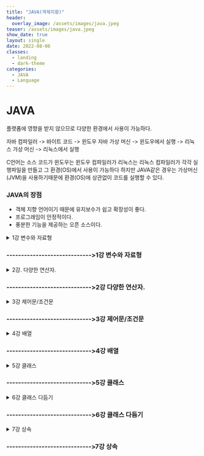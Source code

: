 ```yaml
---
title: "JAVA(객체지향)"
header:
  overlay_image: /assets/images/java.jpeg
teaser: /assets/images/java.jpeg
show_date: true
layout: single
date: 2022-08-06
classes:
  - landing
  - dark-theme
categories:
  - JAVA
  - Language
---
```


# JAVA

플랫폼에 영향을 받지 않으므로 다양한 환경에서 사용이 가능하다.

자바 컴파일러 -> 바이트 코드 -> 윈도우 자바 가상 머신 -> 윈도우에서 실행
                       -> 리눅스 가상 머신 -> 리눅스에서 실행


C언어는 소스 코드가 윈도우는 윈도우 컴파일러가 리눅스는 리눅스 컴파일러가 각각 실행파일을 만들고 그 환경(OS)에서 사용이 가능하다 하지만 JAVA같은 경우는 가상머신 (JVM)을 사용하기때문에 환경(OS)에 상관없이 코드를 실행할 수 있다.

### JAVA의 장점

- 객체 지향 언어이기 때문에 유지보수가 쉽고 확장성이 좋다.
- 프로그래임이 안정적이다.
- 풍분한 기능을 제공하는 오픈 소스이다.



<details>
<summary> 1강 변수와 자료형 </summary>
<div markdown="1">

### 컴퓨터에서 데이터 표현
- 컴퓨터는 0과 1로만 데이터를 저장 한다.
    - bit(비트) : 컴퓨터가 표현하는 데이터의 최소 단위로 2진수 하나의 값을 저장할 수 있는 메모리 크기
    - byte(바이트) : 1byte = 8bit

### 0과 1의 표현 - 2진수
- 컴퓨터는 0과 1로 자료를 표현한다. 따라서 숫자나 문자도 0과 1의 조합으로 표현된다.

### 음의 정수 표현방법
- 정수의 가장 왼쪽에 존재하는 비트는 부호비트 
    - MSB(Most Significant Bit) 가장 중요한 비트
- 음수를 만드는 방법은 2의 보수를 취한다.
    1. 2진수의 모든 비트를 반대로 바꿈
    2. 반대로 바꾼 값에 1을 더함

### 변수
1. 사람의 나이는 해가 바뀌면 변한다. -> 변수
2. 게임을 할면 게임 레벨이 점점 올라감 -> 변수  

프로그램에서 사용되는 자료를 저장하기 위한 공간이며 할당 받은 메모리의 주소 대신 부르는 이름이다. 프로그램 실행 중에 값을 변경이 가능하며 사용되기 이전에 선언 되어야 한다.

### 변수 선언 시 유의점
1. 변수의 이름은 알파벳, 숫자, _, $로 구성된다.
2. 대소문자를 구분한다.
3. 변수의 이름은 숫자로 시작할 수 없고, 키워드도 변수의 이름으로 사용할 수 없다.
4. 이름 사이에 공백이 있을 수 없다.

<mark>변수의 이름을 정할 때는 변수의 역할에 어울리는, 의미 있는 이름을 지어야 한다.</mark>

### 변수가 저장되는 공간의 특성 - 자료형

||정수형|문자형|실수형|논리형|
|------|---|---|---|---|
|1바이트|byte|-|-|boolean|
|2바이트|short|char|-|-|
|4바이트|int|-|float|-|
|8바이트|long|-|double|-|

변수가 사용할 공간의 크기와 특성에 따라 자료형을 사용하여 변수를 선언한다.

### byte 와 short

- byte : 1바이트 단위의 자료형
    - 동영상, 음악 파일등 실행 파일의 자료를 처리 할 때 사용하기 좋은 자료형
- short : 2바이트 단위의 자료형
    - 주로 c/c++ 언어와의 호환 시 사용


### Int  

자바에서 사용하는 정수에 대한 기본 자료형  

- 4바이트 단위의 자료형
- 프로그램에서 사용하는 모든 숫자(리터럴)은 기본적으로 int(4바이트)로 저장된다.
- 32비트를 초과하는 숫자는 Long 형으로 처리

### Long  

8바이트 자료형이며 가장 큰 정수 자료형이다.  
- 숫자의 뒤에 L또는 l을 써서 long형임을 표시  
ex) int num = 12345678900; ->오류  
    long num = 12345678900L; 으로 표현


### char - 문자 자료형  

컴퓨터에서는 문자도 내부적으로는 비트의 조합으로 표현한다.  
자바에서는 문자를 2바이트로 처리한다.

### 문자 세트
문자를 위한 코드 값(숫자 값)들을 정해 놓은 세트
1. 아스키(ASCII) : 1 바이트로 영문자, 숫자, 특수문자 등을 표현 함
2. 유니코드(Unidocde) : 한글과 같은 복잡한 언어를 표현하기 위한 표준 인콘딩 UTF-8, UTF-16이 대표적이다.


### float, double - 실수 자료형
부동 소수점 방식 : 실수를 지수부와 가수부로 표현 하며 무한의 실수를 표현하기 위한 방식이다.
- 실수 자료형 : float(4바이트) double(8바이트) 
- float으로 선언 시 long과 마찬가지로 f라는 식별자를 사용

### boolean - 논리형
논리값 true(참), false(거짓)을 표현하는 자료형

### 자료형 없이 변수 사용 (자바 10)

- 자료형이 필효한 이유
    - 변수를 선언 할 때는 변수가 사용할 메모리 크기와 타입을 구분하기 위해 사용한다.
- 지역 변수 자료형 추론 
    - 변수에 대입되는 값을 보고 컴파일러가 추론한다.

```java
var num = 10;
// c++ auto와 비슷하다 
// 도중에 타입을 변경할 수 없다.
// 지역 변수에서만 사용가능
```

### 상수
상수 : 변하지 않는 값
- 상수를 선언
    - final 키워드를 사용한다.

```java
final int MAX_NUM = 100;
```

### 리터럴(literal)
리터럴 : 프로그램에서 사용하는 모든 숫자,값 ,논리 값  
ex) 10, 3.14, 'A', true

- 리터럴에 해당되는 값은 특정 메모리 공간의 상수 풀(constant pool)에 있다.
- 필요한 경우 상수 풀에서 가져와서 사용
- 상수 풀에 저장 할 때 정수는 int로 실수는 double로 저장하낟.
- 따라서 Long이나 float값으로 저장해야 하는 경우 식별자를 명시해야 한다.

### 형 변환(type conversion)
자료형은 각각 사용하는 메모리 크기와 방식이 다르다. 서로 다른 자료형의 값이 대입되는 경우 형 변환이 일어난다.
1. 묵시적 형변환 : 작은 수에서 큰 수로, 덜 정밀한 수에서 더 정밀한 수로 대입되는 경우

2. 명시적 형변환 : 묵시적 형 변환의 반대의 경우 변환 되는 자료형을 명함 자료의 손실이 발생 할 수 있다. 

```java
double dNum = 3.14;
int num =(int)dNum; // 직접적으로 자료형을 명시해야 한다.
```


</div> 
</details>

### ----------------------------->1강 변수와 자료형


<details>
<summary> 2강. 다양한 연산자. </summary>
<div markdown="1">

### 항과 연산자
- 항(operand) : 연산에 사용되는 값
- 연산자(operator) : 항을 이용하여 연산하는 기호

|연산자|설명|예시|
|------|---|---|
|단항 연산자|항이 한 개인 연산자|++num|
|이항 연산자|항이 두 개인 연산자|num1 + num2|
|삼항 연산자|항이 세 개인 연산자|(5>3)?1:0|

### 대입 연산자
변수에 값을 대입 하는 연산자
- 연사늬 결과를 변수에 대입
- 우선 순위가 가장 낮음
- 왼쪽 변수(left value)에 오른쪽 변수 (right value)를 댕비

### 부호 연산자
단항 연산자이며 양수/음수의 표현,값의 부호를 변경한다.
- 변수에 +,-를 사용한다고 해서 변수의 값이 변하는 것은 아님
- 변수의 값을 변경하려면 대입연산자를 사용

### 산술 연산자
사칙연산에 사용되는 연산자
|연산자|설명|예시|
|------|---|---|
|+|두 항을 더한다|5 + 3|
|-|앞에 있는 항에서 뒤에 있는 항을 뺀다|5 - 3|
|*|두 항을 곱한다|5 * 3|
|/|앞에 있는 항에서 뒤에 있는 항을 나누어 몫을 구한다|5 / 3|
|%|앞에 있는 항에서 뒤에 있는 항을 나누어 나머지를 구한다|5 % 3|

### 증가 감소 연산자
단항 연산자
- 1만큼 더하거나 1만큼 뺄 때 사용
- 항의 앞/뒤 위치에 따라 결과가 달라진다

|연산자|설명|예시|
|------|---|---|
|++|항의 값에 1을 더한다 |num++ 끝나고 더함 ++num 더하고 끝냄|
|--|항에 값에서 1을 뺀다|num--|

### 관계 연산자
이항 연산자
- 연산의 결과가 true OR false로 반환 됨

### 논리 연산자
관계 연산자와 혼합하여 많이 사용 된다.
- 연산의 결과가 true OR false로 반환 됨

|연산자|설명|예시|
|------|---|---|
|"&&"|두 항이 모두 참인 경우에만 결과 값이 참|1<2 && 2<3 -> 참|
|"||"|두 항 중 하나만 참이면 참이다 |1<2 || 2>3 ->참|
|"!"|단항 연산자이며 참은 거짓으로 거짓은 참으로 바꾼다|!(1>2) ->참 |

#### # 논리 합에서 이미 앞에 항이 참이면 뒤에 항은 연산하지 않는다.
#### # 논리 곱에서 이미 앞에 항이 거짓이면 뒤에 항은 연산하지 않는다.

### 조건 연산자
삼항 연산자
- 조건 식의 결과가 참인 경우와 거짓인 경우에 따라 다른 식이나 결과가 수행된다
- 제어문 중 조건문을 간단히 표현할 때 사용할 수 있음

```java
int num = (5>3) ?10 :20;
```

### 비트 연산자
비트 연산자는 정수에만 사용할 수 있다.


|연산자|설명|예시|
|------|---|---|
|~|비트의 반전 (1의 보수) | A = ~A;|
|&|비트 단위 AND |1 & 1 1반환 그 외는 0|
|OR(|)|비트 단위 OR| 0 OR 0 0반환 그 외는 1|
|^|비트 단위 XOR |두 개의 비트가 서로 다른 경우 1을 반환|
|<<|왼쪽 shif| a<<2 변수 a를 2비트 만큼 왼쪽으로 이동|
|>>|오른쪽 shif| a>>2 변수 a를 2비트 만큼 오른쪽으로 이동|
|>>>|오른쪽 shif| >>와 동일한 연산이지만 채워지는 비트가 부호와 상관없이 0임|


</div>
</details>

### ----------------------------->2강 다양한 연산자.

<details>
<summary> 3강 제어문/조건문  </summary>
<div markdown="1">

### 조건문 
주어진 조건에 따라 다른 수행문이 실행되도록 프로그래밍 하는것

```java
if(조건식){
    수행문;
}

else if(조건 2){
    수행문;
}

else{
    수행문;
}
```

### switch-case문
조건식의 결과가 정수 또는 문자열의 값이고 그 값에 따라 수행문이 결정될 때
- if-else, if-else문을 대신하여 사용

```java
switch(num){
    case 1 : num1= num;
            break;
    case 2 : num2= num;
            break;
    default : num = num;
}
```

### 반복문
주어진 조건이 만족할 때까지 수행문을 반복적으로 수행한다.
- while, do-while,for 문이 있음
- 조건의 만족과 반복 가능 여부에 대해 정확한 코딩을 해야 함

### while문
조건식이 참인 동안 수행문을 반복해서 수행
- 무한루프에 빠지지않게 하기 위해서 반복문을 탈출하게 만들어야 함

```java
while(조건식){
    수행문1;
    .... 반복
}
```

### for문
반복문 중 가장 많이 사용하는 반복문
- 주로 조건이 횟수인 경우 사용
- 초기화식, 조건식, 증감식을 한꺼번에 작성

```java
for(int i=0; i<=10; i++){
    System.out.println(i);
}
```

</div>
</details>

### ----------------------------->3강 제어문/조건문

<details>
<summary> 4강 배열 </summary>
<div markdown="1">


- 변수가 많아져 하나하나 변수를 선언하기 힘들 때 사용가능하다.
- 배열은 처음 선언이후 크기가 변하지 않는다.
- 인덱스는 0번부터 시작한다.
- 배열.length 를 이용하면 배열의 크기를 알아낼 수 있다.
- for 블록 안에서 선언된 변수는 for문이 끝나면 사라진다.

```java
int [] arr1 = new int[10];
// int형 배열을 선언하는 방법

int [] arr2 = new int[] {1,2,3,4};
int [] arr3 = {1,2,3,4};

// 선언과 동시에 초기화하는 2가지 방법

int [] Arr = new int[100];

for(int i=0; i<100; i++){
		Arr[i] = i;
}
// 반복문을 사용하여 배열에 접근하는 방법
```

### 2차원 배열

배열안의 배열이다.

- Y(행), X(열)로 생성이 된다.
- Arr[0] = 3 처럼 1차원 대입식은 불가능하다. -> Arr[0][1] = 10; 모든 인덱스를 표시해줘야 한다.
```java
int [][] Arr = new int[3][4];
// YX의 크기로 생성이 된다.
```

### 크기가 다른 배열생성도 가능하다. !!
각 인덱스마다 다른 크기의 배열생성 가능

<img width="702" alt="스크린샷 2022-08-05 오후 6 23 07" src="https://user-images.githubusercontent.com/79856225/183047231-26c12ebf-57e0-4770-8fa5-45e603a12c19.png">

### for each

- for each는 2가지 값만 넣어준다.
for(type값을 받아줄 변수 이름 : 출력하고 싶은 자료구조)
- c++의 for(auto a: arr) 문과 같은 구조이다.
- 단 자동 형변환 auto는 사용이 안된다.. var를 사용하자



</div>
</details>


### ----------------------------->4강 배열


<details>
<summary> 5강 클래스 </summary>
<div markdown="1">

### 객체지향 언어

- 프로그램을 구성하는 요소는 객체이며 이것이 상호작용 하도록 프로그래밍
- 클래스 : 객체를 만들기 위한 틀

ex) 객체 : 붕어빵

클래스 : 붕어빵 틀

```java
public class Car{
	
}

public class CarEx{
	public static void main(String [] args){
		Car c1 = new Car(); 
// new를 사용하여 객체를 만들어야 함
	}
}
```

### 자바에는 2가지 타입이 존재한다.

1. 기본형 타입
    - 논리형, 문자형, 정수형, 실수형
2. 참조형 타입
    - 기본형을 제외한 모든 타입

```java
int i = 4; //기본형 타입
String str = new String("HELLO"); //참조형 타입
```

 new라는 키워드는 메모리에 올려달라는 의미이다 c에서 동적할당과 같은 개념이며 이렇게 메모리에 올라간 클래스를 **인스턴스**라고 말한다.

메모리에 올라간 인스턴스를 가리키는 변수 = 참조하는 변수 = 레퍼런스하는 변수  모두 같은 말이다. 

- 인스턴스를 가지고 있는게 아니라 가리키고 있다는 의미이다 즉 **포인터**

### 클래스는 모두 참조형이다

String은 자바에서 가장 많이 사용하는 클래스이다.

### 특징 1. String은 예외적은 new연산자 없이도 생성이 가능하지만 약간의 차이가 있다.

```java
String str1 = "Hello"; // ->상수영역에있는 Hello를 가르키고 있다.
String str2 = "Hello"; // ->상수영역에있는 Hello를 가르키고 있다.
String str3 = new String("Hello"); //상수영역에 있는걸 참조하는게 아니라 새롭게 힙영역에 생성한다.

////////////////////// 차이점 비교 ////////////////////
if(str1==str2) --> true 둘은 상수영역에 있는 같은 레퍼런스를 참조하고 있다 
if(str1 == str3) --> false str1은 상수영역 str3은 힙영역에 새롭게 생성된 인스턴스이다.
```

사람이 보기에는 같은 Hello이지만 자바는 new로 생성된 string과 그냥 생성된 string을 다르게 생각한다.

### 특징 2. String은 다른 클래스와 다르게 한 번 생성된  클래스는 변하지 않는다.

```java
// str1.을 이용하여 메서드 확인
System.out.println(str1.substring(3)); //3번 인덱스부터 잘라져서 보여짐
System.out.println(str1); // 내부의 값은 변하지 않음
// 즉 수행하기 전에 새로운 스트링을 만들어서 반환한다고 생각하면 된다.
```

### 클래스의 구성요소 : 필드

ex)

객체 : 자동차 

필드 : 자동차의 구성요소 (속성)

1. 차 이름
2. 차량번호

객체 : 학생

필드 : 학생의 구성요소(속성)

1. 이름
2. 번호

```java
public class Car{
	String name;
	int number;
}
//자동차 클래스 생성

public static void main(String[] args){
	Car c1 = new Car();
	Car c2 = new Car();
	
	c1.name = "소방차";
	c1.number = 1234;

	c2.name = "구급차";
	c2.number = 1111;
// 자동차 객체를 생성한 후 속성 값 삽입

	System.out.println(c1.name);
	System.out.println(c1.number);
// c1 객체 확인
	System.out.println(c2.name);
	System.out.println(c2.number);
// c2 객체 확인
}
```

**각각**의  자동차 **객체 생성**되었고 각자 다른값이 들어있는걸 확인할 수 있다.

### 객체 지향 언어 : 하나의 사물을  하나의 클래스로 설명

- 사물
    - 상태 → 필드
        - 이름, 차량번호
    - 행동 → 메소드
        - 전진,후진

- 메소드 :  함수와 같다 입력값 —> 결과값
    - 입력값 : 매개변수(인자)
    - 결과값 : 리턴값 (반환값)

- 메소드 : 클래스가 가지고 있는 기능

public 리턴타입(ex int) 메소드 이름(매개변수){
	구현
}

### 다양한 메소드 선언

```java
public void method1(){ //리턴값이 없다면 void를 사용
	System.out.println("mthod1이 실행됨");
}

public void method2(int value){ //정수형 인자를 받음
	System.out.println(value + "method2가 실행됨");
}

public int method3(){
	System.out.println("method3이 실행됨");
	return 10;
} // 리턴값을 설정했으니 리턴값을 줘야함

public void method4(int x, int y){ //여러개의 인자를 받음
		System.out.println(x+y + "method4가 실행됨");
}

public int method5(int x){ //정수형 인자를 받음
		System.out.println(x + "method5가 실행됨");
		return x*2;
} // 받은 인자를 이용하여 리턴
```

선언한 메소드 사용 

- 위에 클래스를 생성했다고 가정하고 진행(Myclass)
- 실행 시 선언했던 조건을 맞춰줘야 한다.

```java
public static void main(String [] args){
		Myclass myclass = new Myclass();
		// myclass.을 이용하여 메소드 접근가능
		myclass.method1();

		myclass.method2(10); //정수형을 무조건 넣어줘야 한다.

		int value = myclass.method3(); //리턴값을 받아낼 변수가 필요
		System.out.println(value);  //받은 값 확인

		myclass.method4(3,4); //2개의 정수값을 인자로

		int value1 = myclass.method5(10); //정수 인자를 이용하여 리턴값 받음
		System.out.println(value1); //확인
}
```

### 필요한 클래스를 구현하는 방법도 있지만 이미 만들어진 클래스들을 이용할 수 있다.

자주 사용하는 String 클래스의 메소드 확인

```java
public static void main(String[] args){
    String str = "Hello";
    str.length(); // 문자열의 길이를 반환해주며 공백도 하나의 문자로 인식한다.
    str.concat(" World"); // 문자열을 더해준다 -> Hello World
    /* 
        이때 str을 확인해보면 Hello World가 아닌 Hello로 나온다. 
        즉 concat을 사용하면 새롭게 생성한 String Hello World를 반환하다.
    */
    str = str.concat(" World"); // 이 처럼 사용해야 str값이 변환된다.

    str.substring(3); //3번 인덱스부터 잘라준다.
    str.substring(3,6); // 3번부터 6번까지 인덱스를 잘라준다.    
    }
```

### 변수의 사용범위 : 변수가 선언된 블록

```java
public class VariableScopeExam{
	int globalscope = 10;
	
	public void scopeType1(int value){
		int localscope =20;
		globalscope = value; //가능
		localscope = 40; //가능
	}
	
	public void scopeType2(int value){
		globalscope = value; //가능
		localscope = 40; //불가능
	}
	
	public static void main(String[] args){
		globalscope = 100; //불가능
		localscope = value; //불가능
	}
}
```

### 모든 클래스는 인스턴스화 하지 않은 채로 사용할 수 없다.

- 붕어빵틀 ≠ 붕어빵

### **static** 키워드를 사용하면 인스턴스화(객체를 생성) 하지않아도 사용이 가능하다.

```java
public class VariableScopeExam{
	int globalscope = 10;
	static int staticValue = 10;
	
	public void scopeType1(int value){
		int localscope =20;
		globalscope = value; //가능
		localscope = 40; //가능
	}
	
	public void scopeType2(int value){
		globalscope = value; //가능
		localscope = 40; //불가능
	}
	
	public static void main(String[] args){
		globalscope = 100; //불가능
		localscope = value; //불가능
		staticValue = 20 // 가능
	
		VariableScopeExam v1 =new VariableScopeExam();
		VariableScopeExam v2 =new VariableScopeExam();
		v1.globalscope = 100; 
		v2.globalscope = 200;
	// 위처럼 객체를 생성해서 사용해야 하며 각각 다른객체 이므로 다른값이 들어간다.
		v1.staticValue = 100;
		v2.staticValue = 200;
	// static 필드는 값을 공유하므로 두 객체는 같은값을 가지고 있다.
	}
}
```

### 클래스 변수

- static한 변수, 값을 저장할 수 있는 공간이 하나뿐이여서 값을 공유한다.
- 클래스 이름을 직접 사용하는 것이 가능하다.
    - 클래스이름.클래스변수명
    
    ex)  VariableScopeExam.staticValue
    

### 글로벌 변수를 선언할 때 static을 사용하면 되는것인가?!

### JDK5에서 추가된 문법이다 (enum)

- 기존 사용방식

```java
public class EnumEx{
	public static final String MALE ="MALE";
	public static final String FEMALE ="FEMALE";
	
	public static void main(String [] args){
		String gender1; //MALE 과 FEMAL 둘 중 하나의 값을 넣고싶음
		gender1 = EnumEx.MALE;
		gender1 = EnumEx.FEMALE;
		gender1 = "boy"; //하지만 다른 string 값이 들어와도 오류를 발생시키지 않는다.
	
		Gender gender2;
		gender2 = Gender.MALE;
		gender2 = Gender.FEMALE;
		gender2 = "boy"; //에러 
	}
enum Gender{
		MALE,FEMALE; 
	}
}
```

위처럼 특정 값만 사용할 때는 열거형을 사용하면 좋다

- 다른값이 들어왔을 때 오류가 생길 수 있을때 사용하면 좋아보인다.

</div>
</details>

### ----------------------------->5강 클래스

<details>
<summary> 6강 클래스 다듬기 </summary>
<div markdown="1">

### new 연산자를 사용하면 반드시 생성자가 나와야 함

1. 리턴 타입이 없다.
2. 매개 변수가 없는 생성자를 기본생성자라 하고 자동으로 만들어진다.
→ 생성자를 하나라도 만든다면 기본생성자는 만들어지지 않는다.

```java
public class Car{
	String name;
	int Number;
}
Car c1 = new Car(); 
// car()이 부분이 생성자이다.

// 위 처럼 아무런 생성자를 만들지 않는다면 자동으로 만들어진다.

public Car(String n){
	name = n;
}

Car c1 = new Car();  //오류
Car c1 = new Car("소방차"); 
// Car라는 객체가 생성되면서 매개변수를 이용하여 생성되며 기본생성자는 만들어지지 않는다.
```

객체가 만들어지면서 기본적으로 부여할 속성이 있다면 생성자를 잘 이용하면 될듯 하다.	

### 객체 자신을 참조하는 This

```java
public Car(String name){
	name = name
} //이름이 똑같기 때문에 컴파일러는 동일한 값을 가르킨다.

public Car(String name){
	this.name = name;
}
// 객체 자신을 참조하는 this를 이용!!
```


### 메소드 오버로딩을 사용하면 매개변수의 수, 타입이 다른경우에 동일한 이름의 메소드를 여러개 정의할 수 있다.

1. 정수 2개를 받아 그 합을 리턴하는 메소드
2. 정수 3개를 받아 그 합을 리턴하는 메소드
3. 문자열 2개를 받아 그 합을 리턴하는 메소드

위 예시 처럼 각각 **타입**과 **매개변수의 수**가 다른경우 사용이 가능하다.

```java
public int plus(int x, int y){
	return x+y;
} // int 타입과 int형 매개변수 2개

public int plus(int x, int y, int z){
	return x+y+z;
} // int 타입과 int형 매개변수 3개

public String plus(String x, String y){
	return x+y;
} // String 타입과 String 형 매개변수 2개
```

### 생성자도 메소드와 마찬가지로 여러개로 생성이 가능하며 이를 생성자 오버로딩이라 한다.

```java
Car c1 = new Car("소방차");
Car c2 = new Car(); // 기본 생성자는 다른 생성자가 있으면 자동으로 생성되지 않는다.
```

기본생성자를 사용하고 싶다면 마찬가지로 미리 정의해둬야 한다.

### this() : 자신의 생성자를 이용하여 초기화 가능

- 자신이 정의해둔 **생성자 조건에 맞게** 선언해야한다.

```jsx
public car(){
	//this.name = "이름없음"
	//this.Number = 0;
	this("이름없음", 0); 
// 아래에 있는 생성자를 이용하여 초기화 가능

} //기본 생성자 오버로딩

public car(String name, int Number){
	this.name = name;
	this.Number = Number;
} // 생성자 오버로딩
```
### 패키지 : 서로 관련이 있는 클래스 또는 인터페이스들을 묶어 놓은 묶음

- 파일들이 많아지면 관련있는 파일끼리 묶어 하나의 폴더에 보관한다.
- package 이름은 대부분 도메인 이름을 **거꾸로 적은 후 프로젝트 이름을 붙여 사용한다.**
- 패키지가 있는 클래스를 사용할 때는 import를 이용
- 패캐지 이름은 숫자로 시작할 수 없다.

```java
package 패키지명;
// import 패키지명.*;을 이용하여 사용하여야 한다.
public class 클래스 이름{
	...
}
```

</div>
</details>

### ----------------------------->6강 클래스 다듬기

<details>
<summary> 7강 상속 </summary>
<div markdown="1">

</div>
</details>

### ----------------------------->7강 상속



<!--
<details>
<summary>  </summary>
<div markdown="1">

</div>
</details>
----------------------
-->